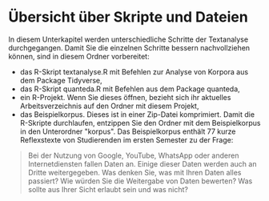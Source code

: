 # Übersicht über Skripte und Dateien

In diesem Unterkapitel werden unterschiedliche Schritte der Textanalyse durchgegangen. Damit Sie die einzelnen Schritte bessern nachvollziehen können, sind in diesem Ordner vorbereitet: 
- das R-Skript textanalyse.R mit Befehlen zur Analyse von Korpora aus dem Package Tidyverse,
- das R-Skript quanteda.R mit Befehlen aus dem Package quanteda, 
- ein R-Projekt. Wenn Sie dieses öffnen, bezieht sich ihr aktuelles Arbeitsverzeichnis auf den Ordner mit diesem Projekt,
- das Beispielkorpus. Dieses ist in einer Zip-Datei komprimiert. Damit die R-Skripte durchlaufen, entzippen Sie den Ordner mit dem Beispielkorpus in den Unterordner "korpus".
Das Beispielkorpus enthält 77 kurze Reflexstexte von Studierenden im ersten Semester zu der Frage:

> Bei der Nutzung von Google, YouTube, WhatsApp oder anderen Internetdiensten fallen Daten an. Einige dieser Daten werden auch an Dritte weitergegeben. Was denken Sie, was mit Ihren Daten alles passiert? Wie würden Sie die Weitergabe von Daten bewerten? Was sollte aus Ihrer Sicht erlaubt sein und was nicht?
